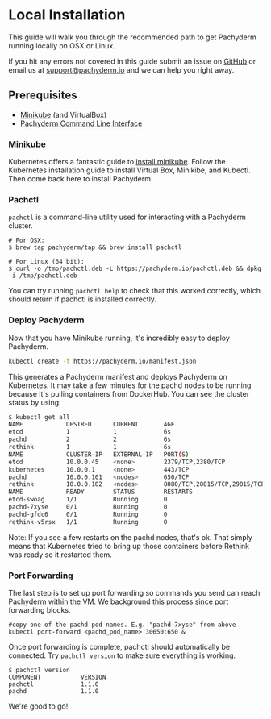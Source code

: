 # Local Installation
This guide will walk you through the recommended path to get Pachyderm running locally on OSX or Linux.

If you hit any errors not covered in this guide submit an issue on [GitHub](github.com/pachyderm/pachyderm) or email us at [support@pachyderm.io](mailto:support@pachyderm.io) and we can help you right away.  

## Prerequisites
- [Minikube](#minikube) (and VirtualBox)
- [Pachyderm Command Line Interface](#pachctl)

### Minikube

Kubernetes offers a fantastic guide to [install minikube](http://kubernetes.io/docs/getting-started-guides/minikube). Follow the Kubernetes installation guide to install Virtual Box, Minikibe, and Kubectl. Then come back here to install Pachyderm. 

### Pachctl

`pachctl` is a command-line utility used for interacting with a Pachyderm cluster.


```shell
# For OSX:
$ brew tap pachyderm/tap && brew install pachctl

# For Linux (64 bit):
$ curl -o /tmp/pachctl.deb -L https://pachyderm.io/pachctl.deb && dpkg -i /tmp/pachctl.deb
```

You can try running `pachctl help` to check that this worked correctly, which should return if pachctl is installed correctly.

### Deploy Pachyderm
Now that you have Minikube running, it's incredibly easy to deploy Pachyderm.

```sh
kubectl create -f https://pachyderm.io/manifest.json
```
This generates a Pachyderm manifest and deploys Pachyderm on Kubernetes. It may take a few minutes for the pachd nodes to be running because it's pulling containers from DockerHub. You can see the cluster status by using:

```sh
$ kubectl get all
NAME            DESIRED      CURRENT       AGE
etcd            1            1             6s
pachd           2            2             6s
rethink         1            1             6s
NAME            CLUSTER-IP   EXTERNAL-IP   PORT(S)                        AGE
etcd            10.0.0.45    <none>        2379/TCP,2380/TCP              6s
kubernetes      10.0.0.1     <none>        443/TCP                        6m
pachd           10.0.0.101   <nodes>       650/TCP                        6s
rethink         10.0.0.182   <nodes>       8080/TCP,28015/TCP,29015/TCP   6s
NAME            READY        STATUS        RESTARTS                       AGE
etcd-swoag      1/1          Running       0                              6s
pachd-7xyse     0/1          Running       0                              6s
pachd-gfdc6     0/1          Running       0                              6s
rethink-v5rsx   1/1          Running       0                              6s
```
Note: If you see a few restarts on the pachd nodes, that's ok. That simply means that Kubernetes tried to bring up those containers before Rethink was ready so it restarted them. 

### Port Forwarding

The last step is to set up port forwarding so commands you send can reach Pachyderm within the VM. We background this process since port forwarding blocks. 

```shell
#copy one of the pachd pod names. E.g. "pachd-7xyse" from above
kubectl port-forward <pachd_pod_name> 30650:650 &
```

Once port forwarding is complete, pachctl should automatically be connected. Try `pachctl version` to make sure everything is working. 

```shell
$ pachctl version
COMPONENT           VERSION
pachctl             1.1.0
pachd               1.1.0
```

We're good to go!

